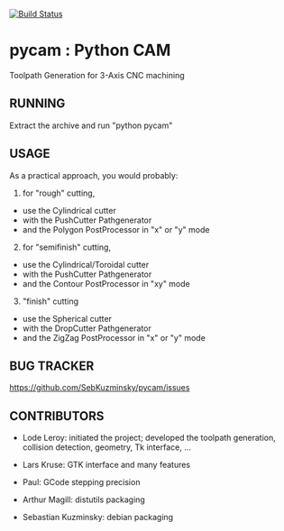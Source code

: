 [![Build Status](https://travis-ci.org/SebKuzminsky/pycam.svg?branch=master)](https://travis-ci.org/SebKuzminsky/pycam)

pycam : Python CAM
==================

Toolpath Generation for 3-Axis CNC machining


## RUNNING

Extract the archive and run "python pycam"


## USAGE

As a practical approach, you would probably:

1) for "rough" cutting,
* use the Cylindrical cutter
* with the PushCutter Pathgenerator
* and the Polygon PostProcessor in "x" or "y" mode

2) for "semifinish" cutting,
* use the Cylindrical/Toroidal cutter
* with the PushCutter Pathgenerator
* and the Contour PostProcessor in "xy" mode

3) "finish" cutting
* use the Spherical cutter
* with the DropCutter Pathgenerator
* and the ZigZag PostProcessor in "x" or "y" mode



## BUG TRACKER

https://github.com/SebKuzminsky/pycam/issues


## CONTRIBUTORS

* Lode Leroy: initiated the project; developed the toolpath generation,
  collision detection, geometry, Tk interface, ...

* Lars Kruse: GTK interface and many features

* Paul: GCode stepping precision

* Arthur Magill: distutils packaging

* Sebastian Kuzminsky: debian packaging

